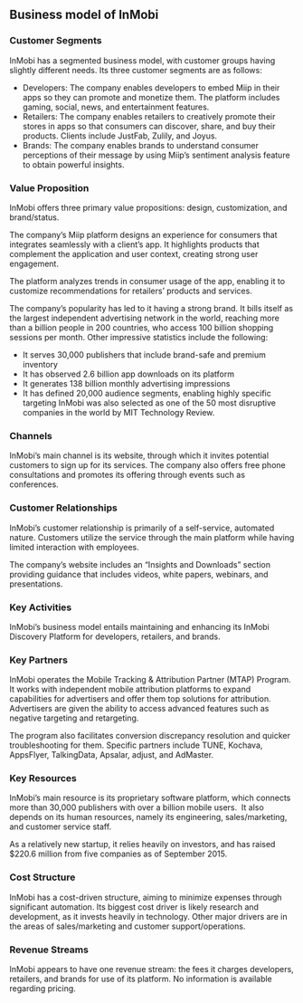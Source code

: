 Business model of InMobi
------------------------

 ### Customer Segments

 InMobi has a segmented business model, with customer groups having slightly different needs. Its three customer segments are as follows:

  * Developers: The company enables developers to embed Miip in their apps so they can promote and monetize them. The platform includes gaming, social, news, and entertainment features.
 * Retailers: The company enables retailers to creatively promote their stores in apps so that consumers can discover, share, and buy their products. Clients include JustFab, Zulily, and Joyus.
 * Brands: The company enables brands to understand consumer perceptions of their message by using Miip’s sentiment analysis feature to obtain powerful insights.
  ### Value Proposition

 InMobi offers three primary value propositions: design, customization, and brand/status.

 The company’s Miip platform designs an experience for consumers that integrates seamlessly with a client’s app. It highlights products that complement the application and user context, creating strong user engagement.

 The platform analyzes trends in consumer usage of the app, enabling it to customize recommendations for retailers’ products and services.

 The company’s popularity has led to it having a strong brand. It bills itself as the largest independent advertising network in the world, reaching more than a billion people in 200 countries, who access 100 billion shopping sessions per month. Other impressive statistics include the following:

  * It serves 30,000 publishers that include brand-safe and premium inventory
 * It has observed 2.6 billion app downloads on its platform
 * It generates 138 billion monthly advertising impressions
 * It has defined 20,000 audience segments, enabling highly specific targeting
  InMobi was also selected as one of the 50 most disruptive companies in the world by MIT Technology Review.

 ### Channels

 InMobi’s main channel is its website, through which it invites potential customers to sign up for its services. The company also offers free phone consultations and promotes its offering through events such as conferences.

 ### Customer Relationships

 InMobi’s customer relationship is primarily of a self-service, automated nature. Customers utilize the service through the main platform while having limited interaction with employees.

 The company’s website includes an “Insights and Downloads” section providing guidance that includes videos, white papers, webinars, and presentations.

 ### Key Activities

 InMobi’s business model entails maintaining and enhancing its InMobi Discovery Platform for developers, retailers, and brands.

 ### Key Partners

 InMobi operates the Mobile Tracking & Attribution Partner (MTAP) Program. It works with independent mobile attribution platforms to expand capabilities for advertisers and offer them top solutions for attribution. Advertisers are given the ability to access advanced features such as negative targeting and retargeting.

 The program also facilitates conversion discrepancy resolution and quicker troubleshooting for them. Specific partners include TUNE, Kochava, AppsFlyer, TalkingData, Apsalar, adjust, and AdMaster.

 ### Key Resources

 InMobi’s main resource is its proprietary software platform, which connects more than 30,000 publishers with over a billion mobile users.  It also depends on its human resources, namely its engineering, sales/marketing, and customer service staff.

 As a relatively new startup, it relies heavily on investors, and has raised $220.6 million from five companies as of September 2015.

 ### Cost Structure

 InMobi has a cost-driven structure, aiming to minimize expenses through significant automation. Its biggest cost driver is likely research and development, as it invests heavily in technology. Other major drivers are in the areas of sales/marketing and customer support/operations.

 ### Revenue Streams

 InMobi appears to have one revenue stream: the fees it charges developers, retailers, and brands for use of its platform. No information is available regarding pricing.